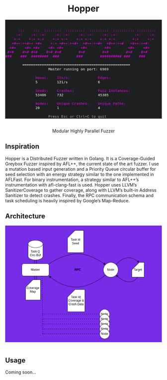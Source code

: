 <h1 align="center">Hopper</h1>

<div align="center"><img src="master.png" align="center" alt="Runemaster Icon"/><br><br>

Modular Highly Parallel Fuzzer
</div>

## **Inspiration**

Hopper is a Distributed Fuzzer written in Golang. It is a Coverage-Guided Greybox Fuzzer inspired by AFL++,
the current state of the art fuzzer. I use a mutation based input generation and a Priority Queue circular
buffer for seed selection with an energy strategy similar to the one implemented in AFLFast. For binary
instrumentation, a strategy similar to AFL++’s instrumentation with afl-clang-fast is used. Hopper uses
LLVM’s SanitizerCoverage to gather coverage, along with LLVM’s built-in Address Sanitizer to detect crashes.
Finally, the RPC communication schema and task scheduling is heavily inspired by Google’s Map-Reduce.

## Architecture

<div align="center"><img src="arch.png" align="center" alt="Runemaster Icon"/></div><br>

## Usage

Coming soon...
